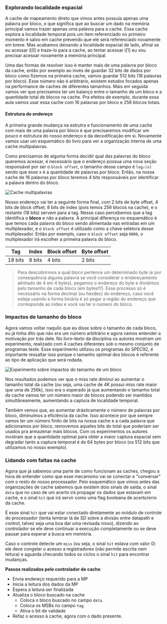 ### Explorando localidade espacial

A cache de mapeamento direto que vimos antes possuía apenas uma palavra por bloco, o que significa que ao buscar um dado na memória principal vamos trazer apenas uma palavra para a cache. Essa cache explora a localidade temporal pois um item referenciado no primeiro momento é salvo em cache prevendo que ele será referenciado novamente em breve. Mas acabamos deixando a localidade espacial de lado, afinal se eu acessar i[0] e traze-lo para a cache, ao tentar acessar i[1] eu vou precisar acessar novamente a memória principal.

Uma das formas de resolver isso é manter mais de uma palavra por bloco da cache, então por exemplo ao invés de guardar 32 bits de dados por bloco como fizemos na primeira cache, vamos guardar 512 bits (16 palavras por bloco). Esse número não é arbitrário, existem estudos focados apenas na performance de caches de diferentes tamanhos. Mais em seguida vamos ver que precisamos ter um balanço entre o tamanho de um bloco e a quantidade total de blocos na cache. Pra efeitos de exemplo, durante essa aula vamos usar essa cache com 16 palavras por bloco e 256 blocos totais.

#### Estrutura do endereço

A primeira grande mudança na estrutra e funcionamento de uma cache com mais de uma palavra por bloco é que precisaremos modificar um pouco e estrutura do nosso endereço e da decodificação em si. Novamente vamos usar um esquemático do livro para ver a organização interna de uma cache multipalavras. 

Como precisamos de alguma forma decidir qual das palavras do bloco queremos acessar, é necessário que o endereço possua uma nova seção responsável por ser o `block offset`, o tamanho desse campo é `log₂(x)` sendo que esse x é a quantidade de palavras por bloco. Então, na nossa cache de 16 palavras por bloco teremos 4 bits responsáveis por identificar a palavra dentro do bloco.

![Cache multipalavras](https://i.imgur.com/kmFsQtE.png)

Nosso endereço vai ter a seguinte forma final, com 2 bits de byte offset, 4 bits de block offset, 8 bits de index (pois temos 256 blocos na cache), e o restante (18 bits) servem para a tag. Nesse caso percebemos que a tag identifica o **bloco** e não a palavra. A principal diferença no esquemático é que temos cada palavra do bloco sendo alimentada nas entradas em um multiplexador, e o `block offset` é utilizado como a chave seletora desse multiplexador. Então por exemplo, caso o `block offset` seja `0000`, o multiplexador irá escolher a primeira palavra do bloco.

| Tag     | Index  | Block offset | Byte offset |
| ------- | ------ | ------------ | ----------- |
| 18 bits | 8 bits | 4 bits       | 2 bits      |

> Para descobrirmos a qual bloco pertence um determinado byte (e por consequência alguma palavra se você considerar o endereçamento alinhado de 4 em 4 bytes), pegamos o endereço do byte e dividimos pelo tamanho de cada bloco (em bytes!!!). Esse processo só é necessário na forma decimal (ou hexdec) do endereço, caso você esteja usando a forma binária é só pegar a região do endereço que corresponde ao index e você vai ter o número do bloco.

### Impactos de tamanho do bloco

Agora vamos voltar naquilo que eu disse sobre o tamanho de cada bloco, eu já tinha dito que não era um número arbitrário e agora vamos entender a motivação por trás dele. No livro-texto da disciplina os autores mostram um experimento, realizado com 4 caches diferentes sob o mesmo conjunto de programas teste. Esse experimento utilizou os programas do SPEC92, é importante ressaltar isso porque o tamanho optimal dos blocos é referente ao tipo de aplicação que será rodada.

![Experimento sobre impactos do tamanho de um bloco](https://i.imgur.com/lXTzfLQ.png)

Nos resultados podemos ver que o miss rate diminuí ao aumentar o tamanho total da cache (ou seja, uma cache de 4K possui miss rate maior que uma de 256k), isso era o esperado já que aumentando o tamanho total da cache vamos ter um número maior de blocos podendo ser mantidos simultâneamente, aumentando a captura de localidade temporal.

Também vemos que, ao aumentar drásticamente o número de palavras por bloco, diminuímos a eficiência da cache. Isso acontece por que sempre vamos ter um número finito de bits na nossa cache e a cada palavra que adicionamos por bloco, removemos aqueles bits do total que poderiam ser usados pra armazenar mais blocos. Com os experimentos os autores mostram que a quantidade optimal para obter a maior captura espacial sem degradar tanto a captura temporal é de 64 bytes por bloco (os 512 bits que utilizamos no nosso exemplo).

### Lidando com faltas na cache

Agora que já sabemos uma parte de como funcionam as caches, chegou a hora de entender como que esse mecanismo vai se conectar e "conversar" com o resto do nosso processador. Pelo esquemático que vimos antes das organizações de cache sabemos que existem dois sinais de saída, o sinal `data` que no caso de um acerto irá propagar os dados que estavam em cache, e o sinal `hit` que irá servir como uma flag booleana de acerto/erro da cache. 

É esse sinal `hit` que vai estar conectado diretamente ao módulo de controle do processador (tenta lembrar lá de SD sobre a divisão entre datapath e control, talvez seja uma boa dar uma revisada nisso), dizendo ao controlador se ele deve continuar a execução completamente ou se deve pausar para esperar a busca em memória.

Caso o controle detecte um `miss` (ou seja, o sinal `hit` estava com valor 0) ele deve congelar o acesso a registradores (não permite escrita nem leitura) e aguarda checando todos os ciclos o sinal `hit` para encontrar mudanças.

**Passos realizados pelo controlador de cache**:

- Envia endereço requerido para a MP
- Inicia a leitura dos dados da MP
- Espera a leitura ser finalizada
- Atualiza o bloco buscado na cache
    - Coloca o bloco buscado no campo `data`.
    - Coloca os MSBs no campo `tag`.
    - Ativa o bit de validade
- Refaz o acesso à cache, agora com o dado presente.

<!-- ### Cache também escreve

Até agora falamos apenas de leituras na cache, buscando dados para serem usados em outras instruções. Mas ao utilizarmos uma arquitetura com cache, também fazemos as escritas diretamente na cache. Então ao escrever `sw $s1, $s0` você está dizendo para o processador escrever `$s1` em memória, no endereço `$s0`, mas o que realmente acontece é uma escrita em cache.

Supondo que eu tentei escrever em um bloco da cache que estava vazio, não teremos nenhum problema e eu posso só continuar a escrita normalmente. Mas caso naquele -->